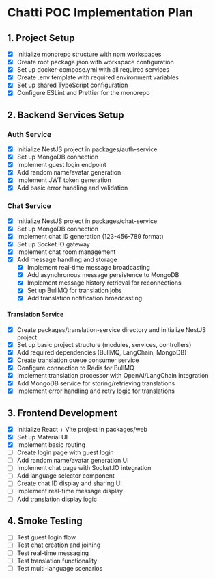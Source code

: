 # Chatti POC Implementation Plan

## 1. Project Setup

- [X] Initialize monorepo structure with npm workspaces
- [X] Create root package.json with workspace configuration
- [X] Set up docker-compose.yml with all required services
- [X] Create .env template with required environment variables
- [X] Set up shared TypeScript configuration
- [X] Configure ESLint and Prettier for the monorepo

## 2. Backend Services Setup

### Auth Service

- [X] Initialize NestJS project in packages/auth-service
- [X] Set up MongoDB connection
- [X] Implement guest login endpoint
- [X] Add random name/avatar generation
- [X] Implement JWT token generation
- [X] Add basic error handling and validation

### Chat Service

- [X] Initialize NestJS project in packages/chat-service
- [X] Set up MongoDB connection
- [X] Implement chat ID generation (123-456-789 format)
- [X] Set up Socket.IO gateway
- [X] Implement chat room management
- [X] Add message handling and storage
  - [X] Implement real-time message broadcasting
  - [X] Add asynchronous message persistence to MongoDB
  - [X] Implement message history retrieval for reconnections
  - [X] Set up BullMQ for translation jobs
  - [X] Add translation notification broadcasting

#### Translation Service
- [X] Create packages/translation-service directory and initialize NestJS project
- [X] Set up basic project structure (modules, services, controllers)
- [X] Add required dependencies (BullMQ, LangChain, MongoDB)
- [X] Create translation queue consumer service
- [X] Configure connection to Redis for BullMQ
- [X] Implement translation processor with OpenAI/LangChain integration
- [X] Add MongoDB service for storing/retrieving translations
- [X] Implement error handling and retry logic for translations

## 3. Frontend Development

- [X] Initialize React + Vite project in packages/web
- [X] Set up Material UI
- [X] Implement basic routing
- [ ] Create login page with guest login
- [ ] Add random name/avatar generation UI
- [ ] Implement chat page with Socket.IO integration
- [ ] Add language selector component
- [ ] Create chat ID display and sharing UI
- [ ] Implement real-time message display
- [ ] Add translation display logic

## 4. Smoke Testing

- [ ] Test guest login flow
- [ ] Test chat creation and joining
- [ ] Test real-time messaging
- [ ] Test translation functionality
- [ ] Test multi-language scenarios

